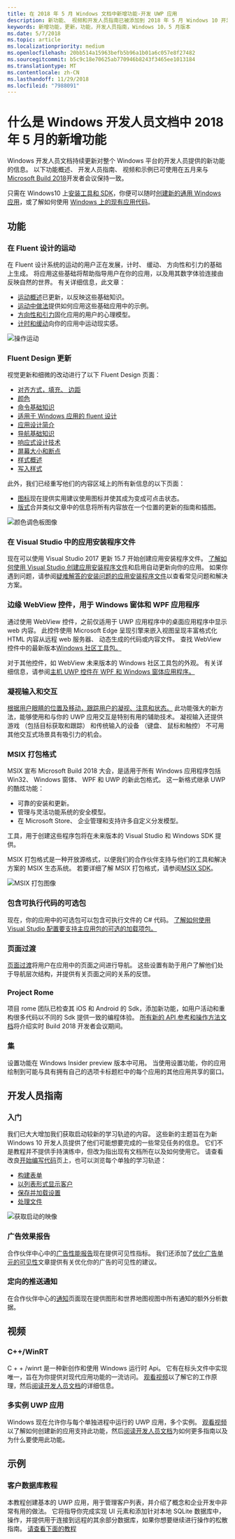 ```yaml
---
title: 在 2018 年 5 月 Windows 文档中新增功能-开发 UWP 应用
description: 新功能、 视频和开发人员指南已被添加到 2018 年 5 月 Windows 10 开发人员文档和 Microsoft Build 会议。
keywords: 新增功能，更新，功能，开发人员指南，Windows 10，5 月版本
ms.date: 5/7/2018
ms.topic: article
ms.localizationpriority: medium
ms.openlocfilehash: 20bb514a15963befb5b96a1b01a6c057e8f27482
ms.sourcegitcommit: b5c9c18e70625ab770946b8243f3465ee1013184
ms.translationtype: MT
ms.contentlocale: zh-CN
ms.lasthandoff: 11/29/2018
ms.locfileid: "7988091"
---
```

# <a name="whats-new-in-the-windows-developer-docs-in-may-2018"></a>什么是 Windows 开发人员文档中 2018 年 5 月的新增功能

Windows 开发人员文档持续更新对整个 Windows 平台的开发人员提供的新功能的信息。 以下功能概述、 开发人员指南、 视频和示例已可使用在五月来与[Microsoft Build 2018](https://www.microsoft.com/build)开发者会议保持一致。

只需在 Windows10 上[安装工具和 SDK](http://go.microsoft.com/fwlink/?LinkId=821431)，你便可以随时[创建新的通用 Windows 应用](../get-started/create-uwp-apps.md)，或了解如何使用 [Windows 上的现有应用代码](../porting/index.md)。

## <a name="features"></a>功能

### <a name="motion-in-fluent-design"></a>在 Fluent 设计的运动

在 Fluent 设计系统的运动的用户正在发展，计时、 缓动、 方向性和引力的基础上生成。 将应用这些基础将帮助指导用户在你的应用，以及用其数字体验连接由反映自然的世界。 有关详细信息，此文章：

* [运动概述](../design/motion/index.md)已更新，以反映这些基础知识。
* [运动中做法](../design/motion/motion-in-practice.md)提供如何应用这些基础应用中的示例。
* [方向性和引力](../design/motion/directionality-and-gravity.md)固化应用的用户的心理模型。
* [计时和缓动](../design/motion/timing-and-easing.md)向你的应用中运动现实感。

![操作运动](../design/motion/images/contextual.gif)

### <a name="fluent-design-updates"></a>Fluent Design 更新

视觉更新和细微的改动进行了以下 Fluent Design 页面：

* [对齐方式，填充、 边距](../design/layout/alignment-margin-padding.md)
* [颜色](../design/style/color.md)
* [命令基础知识](../design/basics/commanding-basics.md)
* [适用于 Windows 应用的 fluent 设计](../design/fluent-design-system/index.md)
* [应用设计简介](../design/basics/design-and-ui-intro.md)
* [导航基础知识](../design/basics/navigation-basics.md)
* [响应式设计技术](../design/layout/responsive-design.md)
* [屏幕大小和断点](../design/layout/screen-sizes-and-breakpoints-for-responsive-design.md)
* [样式概述](../design/style/index.md)
* [写入样式](../design/style/writing-style.md)

此外，我们已经重写他们的内容区域上的所有新信息的以下页面：

* [图标](../design/style/icons.md)现在提供实用建议使用图标并使其成为变成可点击状态。
* [版式](../design/style/typography.md)合并类似文章中的信息将所有内容放在一个位置的更新的指南和插图。

![颜色调色板图像](../design/style/images/color/accent-color-palette.svg)

### <a name="app-installer-files-in-visual-studio"></a>在 Visual Studio 中的应用安装程序文件

现在可以使用 Visual Studio 2017 更新 15.7 开始创建应用安装程序文件。 [了解如何使用 Visual Studio 创建应用安装程序文件](../packaging/create-appinstallerfile-vs.md)和启用自动更新向你的应用。 如果你遇到问题，请参阅[疑难解答的安装问题的应用安装程序文件](../packaging/troubleshoot-appinstaller-issues.md)以查看常见问题和解决方案。

### <a name="edge-webview-control-for-windows-forms-and-wpf-applications"></a>边缘 WebView 控件，用于 Windows 窗体和 WPF 应用程序

通过使用 WebView 控件，之前仅适用于 UWP 应用程序中的桌面应用程序中显示 web 内容。 此控件使用 Microsoft Edge 呈现引擎来嵌入视图呈现丰富格式化 HTML 内容从远程 web 服务器、 动态生成的代码或内容文件。 查找 WebView 控件中的最新版本[Windows 社区工具包。](https://docs.microsoft.com/windows/uwpcommunitytoolkit/)

对于其他控件，如 WebView 未来版本的 Windows 社区工具包的外观。 有关详细信息，请参阅[主机 UWP 控件在 WPF 和 Windows 窗体应用程序。](https://docs.microsoft.com/windows/uwp/xaml-platform/xaml-host-controls)

### <a name="gaze-input-and-interactions"></a>凝视输入和交互

[根据用户眼睛的位置及移动，跟踪用户的凝视、注意和状态。](../design/input/gaze-interactions.md) 此功能强大的新方法，能够使用和与你的 UWP 应用交互是特别有用的辅助技术。 凝视输入还提供游戏 （包括目标获取和跟踪） 和传统输入的设备 （键盘、 鼠标和触控） 不可用其他交互式场景具有吸引力的机会。

### <a name="msix-packaging-format"></a>MSIX 打包格式

MSIX 宣布 Microsoft Build 2018 大会，是适用于所有 Windows 应用程序包括 Win32、 Windows 窗体、 WPF 和 UWP 的新此包格式。 这一新格式继承 UWP 的酷炫功能：

* 可靠的安装和更新。 
* 管理与灵活功能系统的安全模型。
* 在 Microsoft Store、 企业管理和支持许多自定义分发模型。

工具，用于创建这些程序包将在未来版本的 Visual Studio 和 Windows SDK 提供。

MSIX 打包格式是一种开放源格式，以便我们的合作伙伴支持与他们的工具和解决方案的 MSIX 生态系统。 若要详细了解 MSIX 打包格式，请参阅[MSIX SDK](https://github.com/Microsoft/msix-packaging)。 

![MSIX 打包图像](images/msix.png)

### <a name="optional-packages-with-executable-code"></a>包含可执行代码的可选包

现在，你的应用中的可选包可以包含可执行文件的 C# 代码。 [了解如何使用 Visual Studio 配置要支持主应用包的可选的加载项包。](../packaging/optional-packages-with-executable-code.md)

### <a name="page-transitions"></a>页面过渡

[页面过渡](../design/motion/page-transitions.md)将用户在应用中的页面之间进行导航。 这些设置有助于用户了解他们处于导航层次结构，并提供有关页面之间的关系的反馈。

### <a name="project-rome"></a>Project Rome

项目 rome 团队已检查其 iOS 和 Android 的 Sdk，添加新功能，如用户活动和重构很多代码以不同的 Sdk 提供一致的编程体验。 [所有新的 API 参考和操作方法文档](https://docs.microsoft.com/windows/project-rome/)将介绍实时 Build 2018 开发者会议期间。

### <a name="sets"></a>集

设置功能在 Windows Insider preview 版本中可用。 当使用设置功能，你的应用绘制到可能与具有拥有自己的选项卡标题栏中的每个应用的其他应用共享的窗口。 

## <a name="developer-guidance"></a>开发人员指南

### <a name="get-started"></a>入门

我们已大大增加我们获取启动较新的学习轨迹的内容。 这些新的主题旨在为新 Windows 10 开发人员提供了他们可能想要完成的一些常见任务的信息。 它们不是教程并不提供手持演练中，但改为指出现有文档所在以及如何使用它。 请查看改良[开始编写代码](../get-started/create-uwp-apps.md)页上，也可以浏览每个单独的学习轨迹：

* [构建表单](../get-started/construct-form-learning-track.md)
* [以列表形式显示客户](../get-started/display-customers-in-list-learning-track.md)
* [保存并加载设置](../get-started/settings-learning-track.md)
* [处理文件](../get-started/fileio-learning-track.md)

![获取启动的映像](../get-started/images/build-your-app.png)

### <a name="advertising-performance-report"></a>广告效果报告

合作伙伴中心中的[广告性能报告](../publish/advertising-performance-report.md)现在提供可见性指标。 我们还添加了[优化广告单元的可见性](../monetize/optimize-ad-unit-viewability.md)文章提供有关优化你的广告的可见性的建议。

### <a name="targeted-push-notifications"></a>定向的推送通知

在合作伙伴中心的[通知](../publish/send-push-notifications-to-your-apps-customers.md)页面现在提供图形和世界地图视图中所有通知的额外分析数据。

## <a name="videos"></a>视频

### <a name="cwinrt"></a>C++/WinRT

C + + /winrt 是一种新创作和使用 Windows 运行时 Api。 它有在标头文件中实现唯一，旨在为你提供对现代应用功能的一流访问。 [观看视频](https://www.youtube.com/watch?v=TLSul1XxppA&feature=youtu.be)以了解它的工作原理，然后[阅读开发人员文档](../cpp-and-winrt-apis/index.md)的详细信息。

### <a name="multi-instance-uwp-apps"></a>多实例 UWP 应用

Windows 现在允许你与每个单独进程中运行的 UWP 应用，多个实例。 [观看视频](https://www.youtube.com/watch?v=clnnf4cigd0&feature=youtu.be)以了解如何创建新的应用支持此功能，然后[阅读开发人员文档](../launch-resume/multi-instance-uwp.md)为如何更多指南以及为什么要使用此功能。

## <a name="samples"></a>示例

### <a name="customer-database-tutorial"></a>客户数据库教程

本教程创建基本的 UWP 应用，用于管理客户列表，并介绍了概念和企业开发中非常有用的做法。 它将指导你完成实现 UI 元素和添加针对本地 SQLite 数据库中，操作，并提供用于连接到远程的其余部分数据库，如果你想要继续进行操作的松散指南。 [请查看下面的教程](../enterprise/customer-database-tutorial.md)